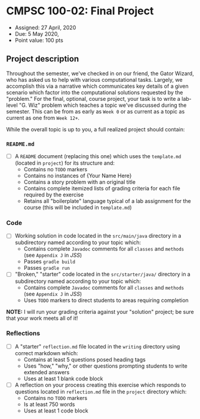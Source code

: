 # CMPSC 100-02:  Final Project

* Assigned: 27 April, 2020
* Due: 5 May 2020, 
* Point value: 100 pts

## Project description

Throughout the semester, we've checked in on our friend, the Gator Wizard, who has asked us to help with various computational tasks. Largely, we accomplish this via a narrative which communicates key details of a given scenario which factor into the computational solutions requested by the "problem." For the final, optional, course project, your task is to write a lab-level "G. Wiz" problem which teaches a topic we've discussed during the semester. This can be from as early as `Week 0` or as current as a topic as current as one from `Week 12+`.

While the overall topic is up to you, a full realized project should contain:

### `README.md`
- [ ] A `README` document (replacing this one) which uses the `template.md` (located in `project`) for its structure and:
    * Contains no `TODO` markers
    * Contains no instances of {Your Name Here}
    * Contains a story problem with an original title
    * Contains complete itemized lists of grading criteria for each file required by the exercise
    * Retains all "boilerplate" language typical of a lab assignment for the course (this will be included in `template.md`)
    
### Code
- [ ] Working solution in code located in the `src/main/java` directory in a subdirectory named according to your topic which:
    * Contains complete `Javadoc` comments for all `classes` and `methods` (see `Appendix J` in _JSS_)
    * Passes `gradle build`
    * Passes `gradle run`
- [ ] "Broken," "starter" code located in the `src/starter/java/` directory in a subdirectory named according to your topic which:
    * Contains complete `Javadoc` comments for all `classes` and `methods` (see `Appendix J` in _JSS_)
    * Uses `TODO` markers to direct students to areas requiring completion
    
**NOTE:** I will run your grading criteria against your "solution" project; be sure that your work meets all of it!

### Reflections
- [ ] A "starter" `reflection.md` file located in the `writing` directory using correct markdown which:
    * Contains at least 5 questions posed heading tags
    * Uses "how," "why," or other questions prompting students to write extended answers
    * Uses at least 1 blank code block
- [ ] A reflection on your process creating this exercise which responds to questions located in `reflection.md` file in the `project` directory which:
    * Contains no `TODO` markers
    * Is at least 750 words
    * Uses at least 1 code block